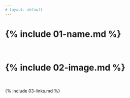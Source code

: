 ```yaml
---
# layout: default
---
```


# {% include 01-name.md %}

<br>

# {% include 02-image.md %}

<br>

{% include 03-links.md %}

